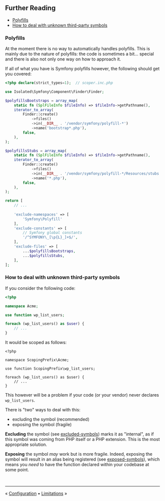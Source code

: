 ## Further Reading

- [Polyfills](#polyfills)
- [How to deal with unknown third-party symbols](#how-to-deal-with-unknown-third-party-symbols)


### Polyfills

At the moment there is no way to automatically handles polyfills. This is mainly
due to the nature of polyfills: the code is sometimes a bit... special and there
is also not only one way on how to approach it.

If all of what you have is Symfony polyfills however, the following should get
you covered:

```php
<?php declare(strict_types=1);  // scoper.inc.php

use Isolated\Symfony\Component\Finder\Finder;

$polyfillsBootstraps = array_map(
    static fn (SplFileInfo $fileInfo) => $fileInfo->getPathname(),
    iterator_to_array(
        Finder::create()
            ->files()
            ->in(__DIR__ . '/vendor/symfony/polyfill-*')
            ->name('bootstrap*.php'),
        false,
    ),
);

$polyfillsStubs = array_map(
    static fn (SplFileInfo $fileInfo) => $fileInfo->getPathname(),
    iterator_to_array(
        Finder::create()
            ->files()
            ->in(__DIR__ . '/vendor/symfony/polyfill-*/Resources/stubs')
            ->name('*.php'),
        false,
    ),
);

return [
    // ...
    
    'exclude-namespaces' => [
        'Symfony\Polyfill'
    ],
    'exclude-constants' => [
        // Symfony global constants
        '/^SYMFONY\_[\p{L}_]+$/',
    ],
    'exclude-files' => [
        ...$polyfillsBootstraps,
        ...$polyfillsStubs,
    ],
];

```


### How to deal with unknown third-party symbols

If you consider the following code:

```php
<?php

namespace Acme;

use function wp_list_users;

foreach (wp_list_users() as $user) {
    // ...
}
```

It would be scoped as follows:

```
<?php

namespace ScopingPrefix\Acme;

use function ScopingPrefix\wp_list_users;

foreach (wp_list_users() as $user) {
    // ...
}
```

This however will be a problem if your code (or your vendor) never declares
`wp_list_users`.

There is "two" ways to deal with this:

- excluding the symbol (recommended)
- exposing the symbol (fragile)

**Excluding** the symbol (see [excluded-symbols]) marks it as "internal", as if this
symbol was coming from PHP itself or a PHP extension. This is the most appropriate
solution.

**Exposing** the symbol _may_ work but is more fragile. Indeed, exposing the
symbol will result in an alias being registered (see [exposed-symbols]), which
means you _need_ to have the function declared within your codebase at some point.


<br />
<hr />

« [Configuration](configuration.md#configuration) • [Limitations](limitations.md#limitations) »

[excluded-symbols]: configuration.md#excluded-symbols
[exposed-symbols]: configuration.md#exposed-symbols
[known limitations]: limitations.md
